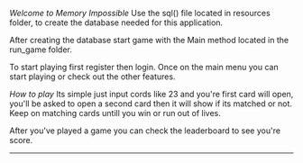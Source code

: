 _Welcome to Memory Impossible_
Use the sql() file located in resources folder,
to create the database needed for this application.

After creating the database start game with the
Main method located in the run_game folder.

To start playing first register then login.
Once on the main menu you can start playing or check out the other features.

_How to play_
Its simple just input cords like 23 and you're first card will open, 
you'll be asked to open a second card then it will show if its matched or not.
Keep on matching cards untill you win or run out of lives.

After you've played a game you can check the leaderboard to see you're score.
_______________________________________________________________________________
